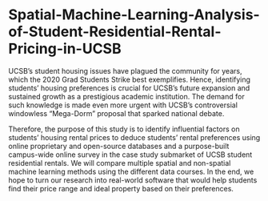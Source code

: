 # Spatial-Machine-Learning-Analysis-of-Student-Residential-Rental-Pricing-in-UCSB

  UCSB’s student housing issues have plagued the community for years, which the 2020 Grad Students Strike best exemplifies. Hence, identifying students’ housing preferences is crucial for UCSB’s future expansion and sustained growth as a prestigious academic institution. The demand for such knowledge is made even more urgent with UCSB’s controversial windowless “Mega-Dorm” proposal that sparked national debate.
  
  Therefore, the purpose of this study is to identify influential factors on students’ housing rental prices to deduce students’ rental preferences using online proprietary and open-source databases and a purpose-built campus-wide online survey in the case study submarket of UCSB student residential rentals. We will compare multiple spatial and non-spatial machine learning methods using the different data courses. In the end, we hope to turn our research into real-world software that would help students find their price range and ideal property based on their preferences.
  
 
